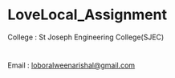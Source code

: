 # LoveLocal_Assignment
College : St Joseph Engineering College(SJEC)
#
Email : loboralweenarishal@gmail.com
